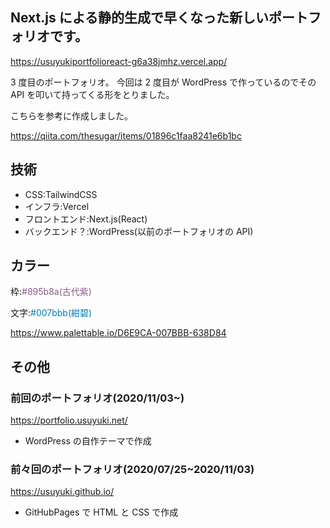 ## Next.js による静的生成で早くなった新しいポートフォリオです。

https://usuyukiportfolioreact-g6a38jmhz.vercel.app/

3 度目のポートフォリオ。
今回は 2 度目が WordPress で作っているのでその API を叩いて持ってくる形をとりました。

こちらを参考に作成しました。

https://qiita.com/thesugar/items/01896c1faa8241e6b1bc

## 技術

- CSS:TailwindCSS
- インフラ:Vercel
- フロントエンド:Next.js(React)
- バックエンド？:WordPress(以前のポートフォリオの API)

## カラー

枠:<span style="color:#895b8a">#895b8a(古代紫)</span>

文字:<span style="color:#007bbb">#007bbb(紺碧)</span>

https://www.palettable.io/D6E9CA-007BBB-638D84

## その他

### 前回のポートフォリオ(2020/11/03~)

https://portfolio.usuyuki.net/

- WordPress の自作テーマで作成

### 前々回のポートフォリオ(2020/07/25~2020/11/03)

https://usuyuki.github.io/

- GitHubPages で HTML と CSS で作成
